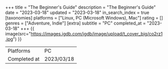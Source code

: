 +++
title = "The Beginner's Guide"
description = "The Beginner's Guide"
date = "2023-03-18"
updated = "2023-03-18"
in_search_index = true
[taxonomies]
platforms = ["Linux, PC (Microsoft Windows), Mac"]
rating = []
genres = ["Adventure, Indie"]
[extra]
subtitle = "PC"
completed_at = "2023-03-18"
+++
{{ image(src="https://images.igdb.com/igdb/image/upload/t_cover_big/co2rz1.jpg") }}

|              |            |
| ------------ | ---------- |
| Platforms    | PC |
| Completed at | 2023/03/18 |

